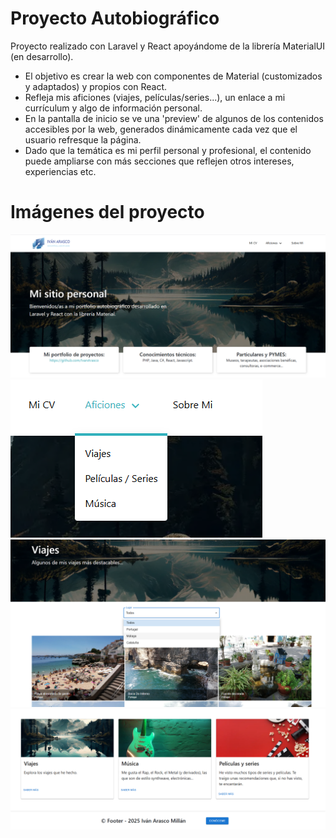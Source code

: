 # Proyecto Autobiográfico
Proyecto realizado con Laravel y React apoyándome de la librería MaterialUI (en desarrollo).
- El objetivo es crear la web con componentes de Material (customizados y adaptados) y propios con React.
- Refleja mis aficiones (viajes, películas/series...), un enlace a mi currículum y algo de información personal.
- En la pantalla de inicio se ve una 'preview' de algunos de los contenidos accesibles por la web, generados dinámicamente cada vez que el usuario refresque la página.
- Dado que la temática es mi perfil personal y profesional, el contenido puede ampliarse con más secciones que reflejen otros intereses, experiencias etc.

# Imágenes del proyecto

![Heading](./public/images/preview/heading.png)
![Menu](./public/images/preview/menu.png)
![Filter-Journeys](./public/images/preview/filter-journeys.png)
![Body-Footer](./public/images/preview/body-footer.png)


